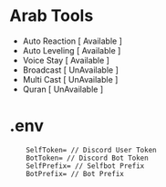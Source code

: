 # Arab Tools

- Auto Reaction [ Available ]
- Auto Leveling [ Available ]
- Voice Stay [ Available ]
- Broadcast [ UnAvailable ]
- Multi Cast [ UnAvailable ]
- Quran [ UnAvailable ]


# .env
```
    SelfToken= // Discord User Token
    BotToken= // Discord Bot Token
    SelfPrefix= // Selfbot Prefix
    BotPrefix= // Bot Prefix
```
